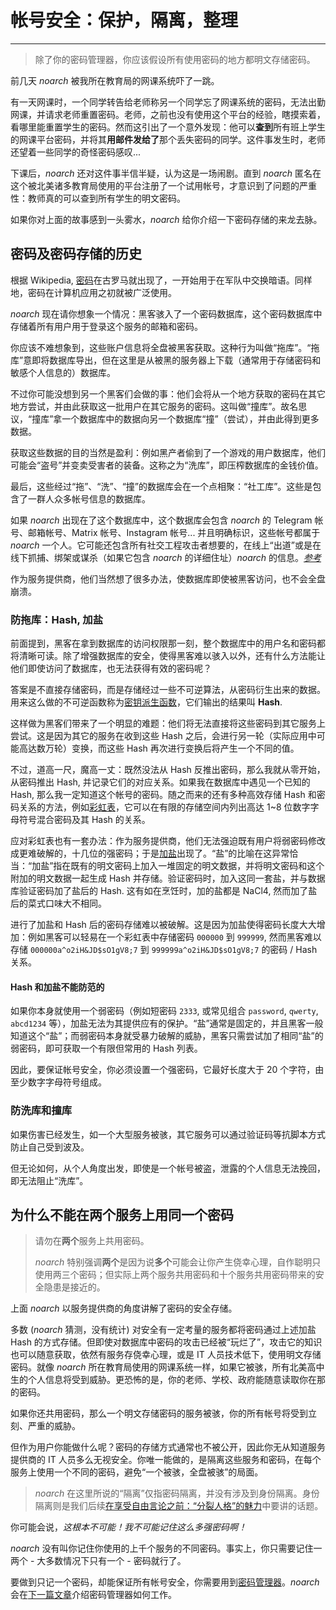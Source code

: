 # 帐号安全：保护，隔离，整理

---

> 除了你的密码管理器，你应该假设所有使用密码的地方都明文存储密码。

前几天 *noarch* 被我所在教育局的网课系统吓了一跳。

有一天网课时，一个同学转告给老师称另一个同学忘了网课系统的密码，无法出勤网课，并请求老师重置密码。老师，之前也没有使用这个平台的经验，瞎摸索着，看哪里能重置学生的密码。然而这引出了一个意外发现：他可以**查到**所有班上学生的网课平台密码，并将其**用邮件发给了**那个丢失密码的同学。这件事发生时，老师还望着一些同学的奇怪密码感叹...

下课后，*noarch* 还对这件事半信半疑，认为这是一场闹剧。直到 *noarch* 匿名在这个被北美诸多教育局使用的平台注册了一个试用帐号，才意识到了问题的严重性：教师真的可以查到所有学生的明文密码。

如果你对上面的故事感到一头雾水，*noarch* 给你介绍一下密码存储的来龙去脉。

## 密码及密码存储的历史

根据 Wikipedia, [密码](https://en.wikipedia.org/wiki/Password)在古罗马就出现了，一开始用于在军队中交换暗语。同样地，密码在计算机应用之初就被广泛使用。

*noarch* 现在请你想象一个情况：黑客骇入了一个密码数据库，这个密码数据库中存储着所有用户用于登录这个服务的邮箱和密码。

你应该不难想象到，这些账户信息将全盘被黑客获取。这种行为叫做“拖库”。“拖库”意即将数据库导出，但在这里是从被黑的服务器上下载（通常用于存储密码和敏感个人信息的）数据库。

不过你可能没想到另一个黑客们会做的事：他们会将从一个地方获取的密码在其它地方尝试，并由此获取这一批用户在其它服务的密码。这叫做“撞库”。故名思议，“撞库”拿一个数据库中的数据向另一个数据库“撞”（尝试），并由此得到更多数据。

获取这些数据的目的当然是盈利：例如黑产者偷到了一个游戏的用户数据库，他们可能会“盗号”并变卖受害者的装备。这称之为“洗库”，即压榨数据库的金钱价值。

最后，这些经过“拖”、“洗”、“撞”的数据库会在一个点相聚：“社工库”。这些是包含了一群人众多帐号信息的数据库。

如果 *noarch* 出现在了这个数据库中，这个数据库会包含 *noarch* 的 Telegram 帐号、邮箱帐号、Matrix 帐号、Instagram 帐号... 并且明确标识，这些帐号都属于 *noarch* 一个人。它可能还包含所有社交工程攻击者想要的，在线上“出道”或是在线下抓捕、绑架或谋杀（如果它包含 *noarch* 的详细住址）*noarch* 的信息。[*参考*](https://zhuanlan.zhihu.com/p/69979644)

作为服务提供商，他们当然想了很多办法，使数据库即使被黑客访问，也不会全盘崩溃。

### 防拖库：Hash, 加盐

前面提到，黑客在拿到数据库的访问权限那一刻，整个数据库中的用户名和密码都将清晰可读。除了增强数据库的安全，使得黑客难以骇入以外，还有什么方法能让他们即使访问了数据库，也无法获得有效的密码呢？

答案是不直接存储密码，而是存储经过一些不可逆算法，从密码衍生出来的数据。用来这么做的不可逆函数称为[密钥派生函数](https://en.wikipedia.org/wiki/Key_derivation_function)，它们输出的结果叫 **Hash**.

这样做为黑客们带来了一个明显的难题：他们将无法直接将这些密码到其它服务上尝试。这是因为其它的服务在收到这些 Hash 之后，会进行另一轮（实际应用中可能高达数万轮）变换，而这些 Hash 再次进行变换后将产生一个不同的值。

不过，道高一尺，魔高一丈：既然没法从 Hash 反推出密码，那么我就从零开始，从密码推出 Hash, 并记录它们的对应关系。如果我在数据库中遇见一个已知的 Hash, 那么我一定知道这个帐号的密码。随之而来的还有多种高效存储 Hash 和密码关系的方法，例如[彩虹表](https://en.wikipedia.org/wiki/Rainbow_table)，它可以在有限的存储空间内列出高达 1~8 位数字字母符号混合密码及其 Hash 的关系。

应对彩虹表也有一套办法：作为服务提供商，他们无法强迫既有用户将弱密码修改成更难破解的，十几位的强密码；于是[加盐](https://en.wikipedia.org/wiki/Salt_(cryptography))出现了。“盐”的比喻在这异常恰当：“加盐”指在既有的明文密码上加入一堆固定的明文数据，并将明文密码和这个附加的明文数据一起生成 Hash 并存储。验证密码时，加入这同一套盐，并与数据库验证密码加了盐后的 Hash. 这有如在烹饪时，加的盐都是 NaCl4, 然而加了盐后的菜式口味大不相同。

进行了加盐和 Hash 后的密码存储难以被破解。这是因为加盐使得密码长度大大增加：例如黑客可以轻易在一个彩虹表中存储密码 `000000` 到 `999999`, 然而黑客难以存储 `000000a^o2iH&JD$sO1gV8;7` 到 `999999a^o2iH&JD$sO1gV8;7` 的密码 / Hash 关系。

#### Hash 和加盐不能防范的

如果你本身就使用一个弱密码（例如短密码 `2333`, 或常见组合 `password`, `qwerty`, `abcd1234` 等），加盐无法为其提供应有的保护。“盐”通常是固定的，并且黑客一般知道这个“盐”；而弱密码本身就受暴力破解的威胁，黑客只需尝试加了相同“盐”的弱密码，即可获取一个有限但常用的 Hash 列表。

因此，要保证帐号安全，你必须设置一个强密码，它最好长度大于 20 个字符，由至少数字字母符号组成。

### 防洗库和撞库

如果伤害已经发生，如一个大型服务被骇，其它服务可以通过验证码等抗脚本方式防止自己受到波及。

但无论如何，从个人角度出发，即使是一个帐号被盗，泄露的个人信息无法挽回，即无法阻止“洗库”。

## 为什么不能在两个服务上用同一个密码

> <i class="fa fa-exclamation-triangle" aria-hidden="true"></i> 请勿在**两个**服务上共用密码。
>
> *noarch* 特别强调**两个**是因为说**多个**可能会让你产生侥幸心理，自作聪明只使用两三个密码；但实际上两个服务共用密码和十个服务共用密码带来的安全隐患是接近的。

上面 *noarch* 以服务提供商的角度讲解了密码的安全存储。

多数 (*noarch* 猜测，没有统计) 对安全有一定考量的服务都将密码通过上述加盐 Hash 的方式存储。但即使对数据库中密码的攻击已经被“玩烂了”，攻击它的知识也可以随意获取，依然有服务存侥幸心理，或是 IT 人员技术低下，使用明文存储密码。就像 *noarch* 所在教育局使用的网课系统一样，如果它被骇，所有北美高中生的个人信息将受到威胁。更恐怖的是，你的老师、学校、政府能随意读取你在那的密码。

如果你还共用密码，那么一个明文存储密码的服务被骇，你的所有帐号将受到立刻、严重的威胁。

但作为用户你能做什么呢？密码的存储方式通常也不被公开，因此你无从知道服务提供商的 IT 人员多么无视安全。你唯一能做的，是隔离这些服务和密码，在每个服务上使用一个不同的密码，避免“一个被骇，全盘被骇”的局面。

> <i class="fa fa-info-circle" aria-hidden="true"></i> *noarch* 在这里所说的“隔离”仅指密码隔离，并没有涉及到身份隔离。身份隔离则是我们后续[在享受自由言论之前：“分裂人格”的魅力]()中要讲的话题。

你可能会说，*这根本不可能！我不可能记住这么多强密码啊！*

*noarch* 没有叫你记住你使用的上千个服务的不同密码。事实上，你只需要记住一两个 - 大多数情况下只有一个 - 密码就行了。

要做到只记一个密码，却能保证所有帐号安全，你需要用到[密码管理器](https://en.wikipedia.org/wiki/Password_manager)。*noarch* 会在[下一篇文章](PasswordManagers.md)介绍密码管理器如何工作。
